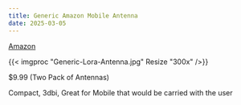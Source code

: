 ```yaml
---
title: Generic Amazon Mobile Antenna
date: 2025-03-05
---
```


[Amazon](https://a.co/d/47ZhrWK)

{{< imgproc "Generic-Lora-Antenna.jpg" Resize "300x" />}}

$9.99 (Two Pack of Antennas)

Compact, 3dbi, Great for Mobile that would be carried with the user

